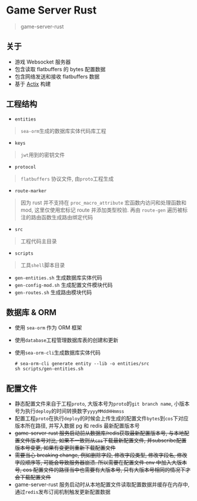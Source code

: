 # Game Server Rust
> game-server-rust

## 关于

* 游戏 Websocket 服务器
* 包含读取 flatbuffers 的 bytes 配置数据
* 包含网络发送和接收 flatbuffers 数据
* 基于 [Actix](https://github.com/actix/actix) 构建

## 工程结构

* `entities`
> `sea-orm`生成的数据库实体代码库工程

* `keys`
> `jwt`用到的密钥文件

* `protocol`
> `flatbuffers` 协议文件, 由`proto`工程生成

* `route-marker`
>因为 rust 并不支持在 `proc_macro_attribute` 宏函数内访问和处理函数和 mod, 这里仅使用宏标记 route 并添加类型校验. 再由 `route-gen` 遍历被标注的路由函数生成路由绑定代码 

* `src`
> 工程代码主目录

* `scripts`
> 工具`shell`脚本目录
  * `gen-entities.sh` 生成数据库实体代码
  * `gen-config-mod.sh` 生成配置文件模块代码
  * `gen-routes.sh` 生成路由模块代码

## 数据库 & ORM

* 使用 `sea-orm` 作为 ORM 框架

* 使用`database`工程管理数据库表的创建和更新

* 使用`sea-orm-cli`生成数据库实体代码

  ```shell
  # sea-orm-cli generate entity --lib -o entities/src
  sh scripts/gen-entities.sh
  ```


## 配置文件
* 静态配置文件来自于工程`proto`, 大版本号为`proto`的`git branch name`, 小版本号为执行`deploy`的时间转换数字`yyyyMMddHHmmss`
* 配置工程`proto`在执行`deploy`的时候会上传生成的配置文件`bytes`到`cos`下对应版本所在路径, 并写入数据 pg 和 redis 最新配置版本号
* ~~game-server-rust 服务启动前从数据库/redis获取最新配置版本号, 与本地配置文件版本号对比, 如果不一致则从`cos`下载最新配置文件, 并subscribe配置版本号变更, 如果有变更则重新下载配置文件~~
* ~~需要当心 breaking change, 例如删除字段, 修改字段类型, 修改字段名, 修改字段顺序等, 可能会导致服务器崩溃. 所以需要在配置文件 env 中加入大版本号, cos 配置文件的路径当中也需要有大版本号, 只有大版本号相同的情况下才会下载配置文件~~
* game-server-rust 服务启动时从本地配置文件读取配置数据并缓存在内存中, 通过`redis`发布订阅机制触发更新配置数据
